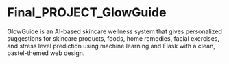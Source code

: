 # Final_PROJECT_GlowGuide
GlowGuide is an AI-based skincare wellness system that gives personalized suggestions for skincare products, foods, home remedies, facial exercises, and stress level prediction using machine learning and Flask with a clean, pastel-themed web design.
